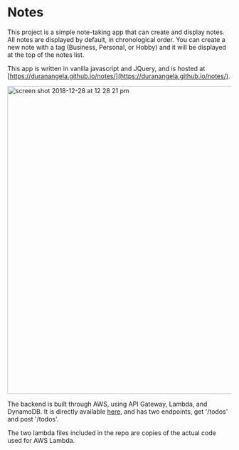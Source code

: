 # Notes

This project is a simple note-taking app that can create and display notes. All notes are displayed by default, in chronological order. You can create a new note with a tag (Business, Personal, or Hobby) and it will be displayed at the top of the notes list. 

This app is written in vanilla javascript and JQuery, and is hosted at [https://duranangela.github.io/notes/](https://duranangela.github.io/notes/). 

<img width="693" alt="screen shot 2018-12-28 at 12 28 21 pm" src="https://user-images.githubusercontent.com/35884097/50527518-023e5880-0aa6-11e9-8c6f-5d6133728606.png">

The backend is built through AWS, using API Gateway, Lambda, and DynamoDB. It is directly available [here](https://ba2w3lgnm5.execute-api.us-west-1.amazonaws.com/prod/), and has two endpoints, get '/todos' and post '/todos'.

The two lambda files included in the repo are copies of the actual code used for AWS Lambda.
